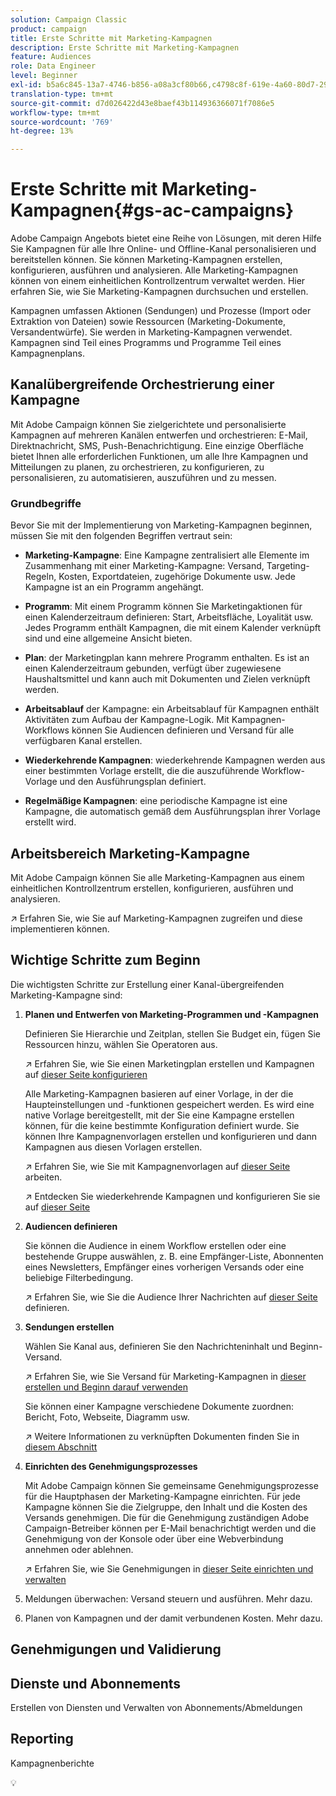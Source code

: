 ```yaml
---
solution: Campaign Classic
product: campaign
title: Erste Schritte mit Marketing-Kampagnen
description: Erste Schritte mit Marketing-Kampagnen
feature: Audiences
role: Data Engineer
level: Beginner
exl-id: b5a6c845-13a7-4746-b856-a08a3cf80b66,c4798c8f-619e-4a60-80d7-29b9e4c61168
translation-type: tm+mt
source-git-commit: d7d026422d43e8baef43b114936366071f7086e5
workflow-type: tm+mt
source-wordcount: '769'
ht-degree: 13%

---
```


# Erste Schritte mit Marketing-Kampagnen{#gs-ac-campaigns}

Adobe Campaign Angebots bietet eine Reihe von Lösungen, mit deren Hilfe Sie Kampagnen für alle Ihre Online- und Offline-Kanal personalisieren und bereitstellen können. Sie können Marketing-Kampagnen erstellen, konfigurieren, ausführen und analysieren. Alle Marketing-Kampagnen können von einem einheitlichen Kontrollzentrum verwaltet werden. Hier erfahren Sie, wie Sie Marketing-Kampagnen durchsuchen und erstellen.

Kampagnen umfassen Aktionen (Sendungen) und Prozesse (Import oder Extraktion von Dateien) sowie Ressourcen (Marketing-Dokumente, Versandentwürfe). Sie werden in Marketing-Kampagnen verwendet. Kampagnen sind Teil eines Programms und Programme Teil eines Kampagnenplans.

## Kanalübergreifende Orchestrierung einer Kampagne

Mit Adobe Campaign können Sie zielgerichtete und personalisierte Kampagnen auf mehreren Kanälen entwerfen und orchestrieren: E-Mail, Direktnachricht, SMS, Push-Benachrichtigung. Eine einzige Oberfläche bietet Ihnen alle erforderlichen Funktionen, um alle Ihre Kampagnen und Mitteilungen zu planen, zu orchestrieren, zu konfigurieren, zu personalisieren, zu automatisieren, auszuführen und zu messen.

### Grundbegriffe

Bevor Sie mit der Implementierung von Marketing-Kampagnen beginnen, müssen Sie mit den folgenden Begriffen vertraut sein:

* **Marketing-Kampagne**: Eine Kampagne zentralisiert alle Elemente im Zusammenhang mit einer Marketing-Kampagne: Versand, Targeting-Regeln, Kosten, Exportdateien, zugehörige Dokumente usw. Jede Kampagne ist an ein Programm angehängt.

* **Programm**: Mit einem Programm können Sie Marketingaktionen für einen Kalenderzeitraum definieren: Start, Arbeitsfläche, Loyalität usw. Jedes Programm enthält Kampagnen, die mit einem Kalender verknüpft sind und eine allgemeine Ansicht bieten.

* **Plan**: der Marketingplan kann mehrere Programm enthalten. Es ist an einen Kalenderzeitraum gebunden, verfügt über zugewiesene Haushaltsmittel und kann auch mit Dokumenten und Zielen verknüpft werden.

* **Arbeitsablauf** der Kampagne: ein Arbeitsablauf für Kampagnen enthält Aktivitäten zum Aufbau der Kampagne-Logik. Mit Kampagnen-Workflows können Sie Audiencen definieren und Versand für alle verfügbaren Kanal erstellen.

* **Wiederkehrende Kampagnen**: wiederkehrende Kampagnen werden aus einer bestimmten Vorlage erstellt, die die auszuführende Workflow-Vorlage und den Ausführungsplan definiert.

* **Regelmäßige Kampagnen**: eine periodische Kampagne ist eine Kampagne, die automatisch gemäß dem Ausführungsplan ihrer Vorlage erstellt wird.

## Arbeitsbereich Marketing-Kampagne

Mit Adobe Campaign können Sie alle Marketing-Kampagnen aus einem einheitlichen Kontrollzentrum erstellen, konfigurieren, ausführen und analysieren.

:arrow_upper_right: Erfahren Sie, wie Sie auf Marketing-Kampagnen zugreifen und diese implementieren können.[](https://experienceleague.adobe.com/docs/campaign-classic/using/orchestrating-campaigns/about-marketing-campaigns/accessing-marketing-campaigns.html?lang=en#orchestrating-campaigns)


## Wichtige Schritte zum Beginn

Die wichtigsten Schritte zur Erstellung einer Kanal-übergreifenden Marketing-Kampagne sind:

1. **Planen und Entwerfen von Marketing-Programmen und -Kampagnen**

   Definieren Sie Hierarchie und Zeitplan, stellen Sie Budget ein, fügen Sie Ressourcen hinzu, wählen Sie Operatoren aus.

   :arrow_upper_right: Erfahren Sie, wie Sie einen Marketingplan erstellen und Kampagnen auf [dieser Seite konfigurieren](https://experienceleague.adobe.com/docs/campaign-classic/using/orchestrating-campaigns/orchestrate-campaigns/setting-up-marketing-campaigns.html?lang=en#creating-plan-and-program-hierarchy)

   Alle Marketing-Kampagnen basieren auf einer Vorlage, in der die Haupteinstellungen und -funktionen gespeichert werden. Es wird eine native Vorlage bereitgestellt, mit der Sie eine Kampagne erstellen können, für die keine bestimmte Konfiguration definiert wurde. Sie können Ihre Kampagnenvorlagen erstellen und konfigurieren und dann Kampagnen aus diesen Vorlagen erstellen.

   :arrow_upper_right: Erfahren Sie, wie Sie mit Kampagnenvorlagen auf [dieser Seite](https://experienceleague.adobe.com/docs/campaign-classic/using/orchestrating-campaigns/orchestrate-campaigns/marketing-campaign-templates.html?lang=en#orchestrating-campaigns) arbeiten.

   :arrow_upper_right: Entdecken Sie wiederkehrende Kampagnen und konfigurieren Sie sie auf [dieser Seite](https://experienceleague.adobe.com/docs/campaign-classic/using/orchestrating-campaigns/orchestrate-campaigns/setting-up-marketing-campaigns.html?lang=en#recurring-and-periodic-campaigns)

1. **Audiencen definieren**

   Sie können die Audience in einem Workflow erstellen oder eine bestehende Gruppe auswählen, z. B. eine Empfänger-Liste, Abonnenten eines Newsletters, Empfänger eines vorherigen Versands oder eine beliebige Filterbedingung.

   :arrow_upper_right: Erfahren Sie, wie Sie die Audience Ihrer Nachrichten auf [dieser Seite](https://experienceleague.adobe.com/docs/campaign-classic/using/orchestrating-campaigns/orchestrate-campaigns/marketing-campaign-target.html?lang=en#orchestrating-campaigns) definieren.

1. **Sendungen erstellen**

   Wählen Sie Kanal aus, definieren Sie den Nachrichteninhalt und Beginn-Versand.

   :arrow_upper_right: Erfahren Sie, wie Sie Versand für Marketing-Kampagnen in [dieser  erstellen und Beginn darauf verwenden](https://experienceleague.adobe.com/docs/campaign-classic/using/orchestrating-campaigns/orchestrate-campaigns/marketing-campaign-deliveries.html?lang=en#creating-deliveries)

   Sie können einer Kampagne verschiedene Dokumente zuordnen: Bericht, Foto, Webseite, Diagramm usw.

   :arrow_upper_right: Weitere Informationen zu verknüpften Dokumenten finden Sie in [diesem Abschnitt](https://experienceleague.adobe.com/docs/campaign-classic/using/orchestrating-campaigns/orchestrate-campaigns/marketing-campaign-assets.html?lang=en#adding-documents)

1. **Einrichten des Genehmigungsprozesses**

   Mit Adobe Campaign können Sie gemeinsame Genehmigungsprozesse für die Hauptphasen der Marketing-Kampagne einrichten. Für jede Kampagne können Sie die Zielgruppe, den Inhalt und die Kosten des Versands genehmigen. Die für die Genehmigung zuständigen Adobe Campaign-Betreiber können per E-Mail benachrichtigt werden und die Genehmigung von der Konsole oder über eine Webverbindung annehmen oder ablehnen.

   :arrow_upper_right: Erfahren Sie, wie Sie Genehmigungen in [dieser Seite einrichten und verwalten](https://experienceleague.adobe.com/docs/campaign-classic/using/orchestrating-campaigns/orchestrate-campaigns/marketing-campaign-approval.html?lang=en#orchestrating-campaigns)


1. Meldungen überwachen: Versand steuern und ausführen. Mehr dazu.

1. Planen von Kampagnen und der damit verbundenen Kosten. Mehr dazu.

## Genehmigungen und Validierung


## Dienste und Abonnements

Erstellen von Diensten und Verwalten von Abonnements/Abmeldungen

## Reporting

Kampagnenberichte

:bulb:
